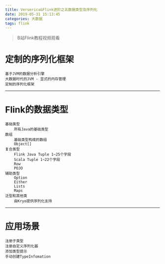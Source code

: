 ```yaml
---
title: Ververica&Flink进阶之五数据类型及序列化
date: 2019-05-31 15:13:45
categories: 大数据
tags: flink
---
```


> B站Flink教程视频观看

<!-- more -->

# 定制的序列化框架
```
基于JVM的数据分析引擎
大数据时代的JVM - 显式的内存管理
定制的序列化框架
```

---

# Flink的数据类型
```
基础类型
    所有Java的基础类型
数组
    基础类型构成的数组
    Object[]
复合类型
    Flink Java Tuple 1~25个字段
    Scala Tuple 1~22个字段
    Row
    POJO
辅助类型
    Option
    Either
    Lists
    Maps
泛型和其他类
    由Kryo提供序列化支持
```

---

# 应用场景
```
注册子类型
注册自定义序列化器
添加类型提示
手动创建TypeInfomation
```